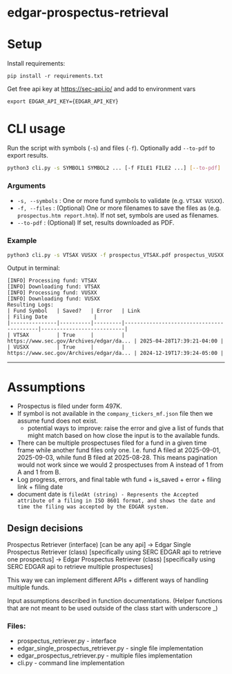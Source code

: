 # edgar-prospectus-retrieval

# Setup

Install requirements:

`pip install -r requirements.txt`

Get free api key at https://sec-api.io/ and add to environment vars

`export EDGAR_API_KEY={EDGAR_API_KEY}` 

# CLI usage

Run the script with symbols (`-s`) and files (`-f`).
Optionally add `--to-pdf` to export results.

```bash
python3 cli.py -s SYMBOL1 SYMBOL2 ... [-f FILE1 FILE2 ...] [--to-pdf]
```

### Arguments

* `-s, --symbols` : One or more fund symbols to validate (e.g. `VTSAX VUSXX`).
* `-f, --files` : (Optional) One or more filenames to save the files as (e.g. `prospectus.htm report.htm`). If not set, symbols are used as filenames.
* `--to-pdf` : (Optional) If set, results downloaded as PDF.

### Example

```bash
python3 cli.py -s VTSAX VUSXX -f prospectus_VTSAX.pdf prospectus_VUSXX.pdf --to-pdf
```

Output in terminal:

```
[INFO] Processing fund: VTSAX
[INFO] Downloading fund: VTSAX
[INFO] Processing fund: VUSXX
[INFO] Downloading fund: VUSXX
Resulting Logs:
| Fund Symbol   | Saved?   | Error   | Link                                     | Filing Date               |
|---------------|----------|---------|------------------------------------------|---------------------------|
| VTSAX         | True     |         | https://www.sec.gov/Archives/edgar/da... | 2025-04-28T17:39:21-04:00 |
| VUSXX         | True     |         | https://www.sec.gov/Archives/edgar/da... | 2024-12-19T17:39:24-05:00 |
```

---

# Assumptions

- Prospectus is filed under form 497K. 
- If symbol is not available in the `company_tickers_mf.json` file then we assume fund does not exist.
  - potential ways to improve: raise the error and give a list of funds that might match based on how close the input is to the available funds. 
- There can be multiple prospectuses filed for a fund in a given time frame while another fund files only one. I.e. fund A filed at 2025-09-01, 2025-09-03, while fund B filed at 2025-08-28. This means pagination would not work since we would 2 prospectuses from A instead of 1 from A and 1 from B.
- Log progress, errors, and final table wth fund + is_saved + error + filing link + filing date
- document date is `filedAt (string) - Represents the Accepted attribute of a filing in ISO 8601 format, and shows the date and time the filing was accepted by the EDGAR system.`


## Design decisions

Prospectus Retriever (interface) [can be any api] -> Edgar Single Prospectus Retriever (class) [specifically using SERC EDGAR api to retrieve one prospectus] -> Edgar Prospectus Retriever (class) [specifically using SERC EDGAR api to retrieve multiple prospectuses]

This way we can implement different APIs + different ways of handling multiple funds.

Input assumptions described in function documentations. (Helper functions that are not meant to be used outside of the class start with underscore _)

### Files:
- prospectus_retriever.py - interface
- edgar_single_prospectus_retriever.py - single file implementation
- edgar_prospectus_retriever.py - multiple files implementation
- cli.py - command line implementation
